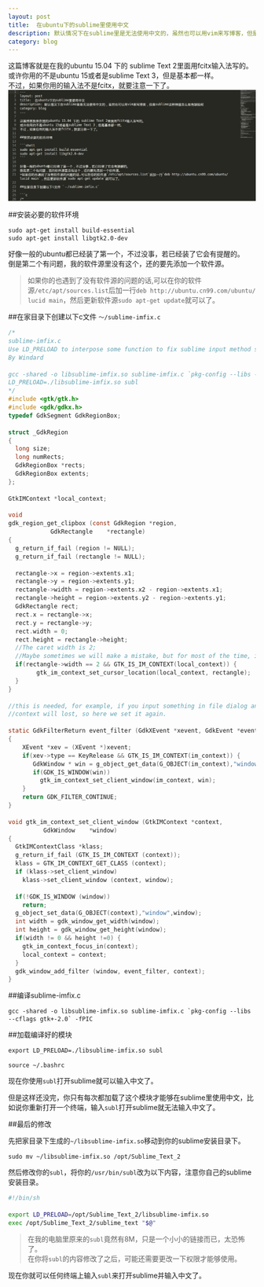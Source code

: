 ```yaml
---
layout: post
title:  在ubuntu下的sublime里使用中文
description: 默认情况下在sublime里是无法使用中文的，虽然也可以用vim来写博客，但是sublime这种神器怎么能有缺陷呢 
category: blog
---
```


这篇博客就是在我的ubuntu 15.04 下的 sublime Text 2里面用fcitx输入法写的。                  
或许你用的不是ubuntu 15或者是sublime Text 3，但是基本都一样。                     
不过，如果你用的输入法不是fcitx，就要注意一下了。               
![sublime_chinese.png](../../images/sublime_chinese.png)

##安装必要的软件环境

```shell
sudo apt-get install build-essential
sudo apt-get install libgtk2.0-dev
```

好像一般的ubuntu都已经装了第一个，不过没事，若已经装了它会有提醒的。                         
倒是第二个有问题，我的软件源里没有这个，还的要先添加一个软件源。                        
>如果你的也遇到了没有软件源的问题的话,可以在你的软件源`/etc/apt/sources.list`后加一行`deb http://ubuntu.cn99.com/ubuntu/ lucid main`，然后更新软件源`sudo apt-get update`就可以了。                   

##在家目录下创建以下c文件 `～/sublime-imfix.c`

```c
/*
sublime-imfix.c
Use LD_PRELOAD to interpose some function to fix sublime input method support for linux.
By Windard
 
gcc -shared -o libsublime-imfix.so sublime-imfix.c `pkg-config --libs --cflags gtk+-2.0` -fPIC
LD_PRELOAD=./libsublime-imfix.so subl
*/
#include <gtk/gtk.h>
#include <gdk/gdkx.h>
typedef GdkSegment GdkRegionBox;

struct _GdkRegion
{
  long size;
  long numRects;
  GdkRegionBox *rects;
  GdkRegionBox extents;
};

GtkIMContext *local_context;

void
gdk_region_get_clipbox (const GdkRegion *region,
            GdkRectangle    *rectangle)
{
  g_return_if_fail (region != NULL);
  g_return_if_fail (rectangle != NULL);

  rectangle->x = region->extents.x1;
  rectangle->y = region->extents.y1;
  rectangle->width = region->extents.x2 - region->extents.x1;
  rectangle->height = region->extents.y2 - region->extents.y1;
  GdkRectangle rect;
  rect.x = rectangle->x;
  rect.y = rectangle->y;
  rect.width = 0;
  rect.height = rectangle->height;
  //The caret width is 2;
  //Maybe sometimes we will make a mistake, but for most of the time, it should be the caret.
  if(rectangle->width == 2 && GTK_IS_IM_CONTEXT(local_context)) {
        gtk_im_context_set_cursor_location(local_context, rectangle);
  }
}

//this is needed, for example, if you input something in file dialog and return back the edit area
//context will lost, so here we set it again.

static GdkFilterReturn event_filter (GdkXEvent *xevent, GdkEvent *event, gpointer im_context)
{
    XEvent *xev = (XEvent *)xevent;
    if(xev->type == KeyRelease && GTK_IS_IM_CONTEXT(im_context)) {
       GdkWindow * win = g_object_get_data(G_OBJECT(im_context),"window");
       if(GDK_IS_WINDOW(win))
         gtk_im_context_set_client_window(im_context, win);
    }
    return GDK_FILTER_CONTINUE;
}

void gtk_im_context_set_client_window (GtkIMContext *context,
          GdkWindow    *window)
{
  GtkIMContextClass *klass;
  g_return_if_fail (GTK_IS_IM_CONTEXT (context));
  klass = GTK_IM_CONTEXT_GET_CLASS (context);
  if (klass->set_client_window)
    klass->set_client_window (context, window);

  if(!GDK_IS_WINDOW (window))
    return;
  g_object_set_data(G_OBJECT(context),"window",window);
  int width = gdk_window_get_width(window);
  int height = gdk_window_get_height(window);
  if(width != 0 && height !=0) {
    gtk_im_context_focus_in(context);
    local_context = context;
  }
  gdk_window_add_filter (window, event_filter, context);
}
```

##编译sublime-imfix.c

```shell
gcc -shared -o libsublime-imfix.so sublime-imfix.c `pkg-config --libs --cflags gtk+-2.0` -fPIC
```

##加载编译好的模块

```shell
export LD_PRELOAD=./libsublime-imfix.so subl
```

```shell
source ~/.bashrc
```

现在你使用`subl`打开sublime就可以输入中文了。

但是这样还没完，你只有每次都加载了这个模块才能够在sublime里使用中文，比如说你重新打开一个终端，输入`subl`打开sublime就无法输入中文了。           

##最后的修改

先把家目录下生成的`~/libsublime-imfix.so`移动到你的sublime安装目录下。


```shell
sudo mv ~/libsublime-imfix.so /opt/Sublime_Text_2
```

然后修改你的`subl`，将你的`/usr/bin/subl`改为以下内容，注意你自己的sublime安装目录。                    

```bash
#!/bin/sh

export LD_PRELOAD=/opt/Sublime_Text_2/libsublime-imfix.so
exec /opt/Sublime_Text_2/sublime_text "$@"
```

>在我的电脑里原来的`subl`竟然有8M，只是一个小小的链接而已，太恐怖了。                           
>在你将`subl`的内容修改了之后，可能还需要更改一下权限才能够使用。                          

现在你就可以任何终端上输入`subl`来打开sublime并输入中文了。           
